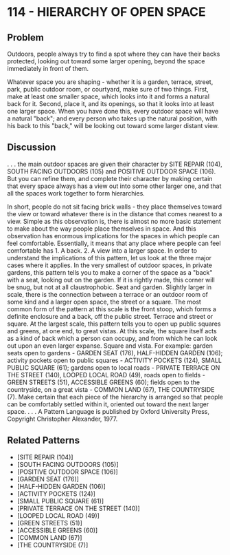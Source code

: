 # 114 - HIERARCHY OF OPEN SPACE

## Problem

Outdoors, people always try to find a spot where they can have their backs protected, looking out toward some larger opening, beyond the space immediately in front of them.

Whatever space you are shaping - whether it is a garden, terrace, street, park, public outdoor room, or courtyard, make sure of two things. First, make at least one smaller space, which looks into it and forms a natural back for it. Second, place it, and its openings, so that it looks into at least one larger space. When you have done this, every outdoor space will have a natural "back"; and every person who takes up the natural position, with his back to this "back," will be looking out toward some larger distant view.

## Discussion

. . . the main outdoor spaces are given their character by SITE REPAIR (104), SOUTH FACING OUTDOORS (105) and POSITIVE OUTDOOR SPACE (106). But you can refine them, and complete their character by making certain that every space always has a view out into some other larger one, and that all the spaces work together to form hierarchies.

In short, people do not sit facing brick walls - they place themselves toward the view or toward whatever there is in the distance that comes nearest to a view. Simple as this observation is, there is almost no more basic statement to make about the way people place themselves in space. And this observation has enormous implications for the spaces in which people can feel comfortable. Essentially, it means that any place where people can feel comfortable has 1. A back. 2. A view into a larger space. In order to understand the implications of this pattern, let us look at the three major cases where it applies. In the very smallest of outdoor spaces, in private gardens, this pattern tells you to make a corner of the space as a "back" with a seat, looking out on the garden. If it is rightly made, this corner will be snug, but not at all claustrophobic. Seat and garden. Slightly larger in scale, there is the connection between a terrace or an outdoor room of some kind and a larger open space, the street or a square. The most common form of the pattern at this scale is the front stoop, which forms a definite enclosure and a back, off the public street. Terrace and street or square. At the largest scale, this pattern tells you to open up public squares and greens, at one end, to great vistas. At this scale, the square itself acts as a kind of back which a person can occupy, and from which he can look out upon an even larger expanse. Square and vista. For example: garden seats open to gardens - GARDEN SEAT (176), HALF-HIDDEN GARDEN (106); activity pockets open to public squares - ACTIVITY POCKETS (124), SMALL PUBLIC SQUARE (61); gardens open to local roads - PRIVATE TERRACE ON THE STREET (140), LOOPED LOCAL ROAD (49), roads open to fields - GREEN STREETS (51), ACCESSIBLE GREENS (60); fields open to the countryside, on a great vista - COMMON LAND (67), THE COUNTRYSIDE (7). Make certain that each piece of the hierarchy is arranged so that people can be comfortably settled within it, oriented out toward the next larger space. . . . A Pattern Language is published by Oxford University Press, Copyright Christopher Alexander, 1977.

## Related Patterns

- [SITE REPAIR (104)]
- [SOUTH FACING OUTDOORS (105)]
- [POSITIVE OUTDOOR SPACE (106)]
- [GARDEN SEAT (176)]
- [HALF-HIDDEN GARDEN (106)]
- [ACTIVITY POCKETS (124)]
- [SMALL PUBLIC SQUARE (61)]
- [PRIVATE TERRACE ON THE STREET (140)]
- [LOOPED LOCAL ROAD (49)]
- [GREEN STREETS (51)]
- [ACCESSIBLE GREENS (60)]
- [COMMON LAND (67)]
- [THE COUNTRYSIDE (7)]

